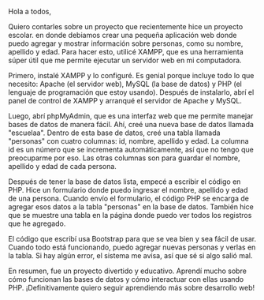 Hola a todos,

Quiero contarles sobre un proyecto que recientemente hice un proyecto escolar. en donde debiamos crear una pequeña aplicación web donde puedo agregar y mostrar información sobre personas, como su nombre, apellido y edad. Para hacer esto, utilicé XAMPP, que es una herramienta súper útil que me permite ejecutar un servidor web en mi computadora.

Primero, instalé XAMPP y lo configuré. Es genial porque incluye todo lo que necesito: Apache (el servidor web), MySQL (la base de datos) y PHP (el lenguaje de programación que estoy usando). Después de instalarlo, abrí el panel de control de XAMPP y arranqué el servidor de Apache y MySQL.

Luego, abrí phpMyAdmin, que es una interfaz web que me permite manejar bases de datos de manera fácil. Ahí, creé una nueva base de datos llamada "escuelaa". Dentro de esta base de datos, creé una tabla llamada "personas" con cuatro columnas: id, nombre, apellido y edad. La columna id es un número que se incrementa automáticamente, así que no tengo que preocuparme por eso. Las otras columnas son para guardar el nombre, apellido y edad de cada persona.

Después de tener la base de datos lista, empecé a escribir el código en PHP. Hice un formulario donde puedo ingresar el nombre, apellido y edad de una persona. Cuando envío el formulario, el código PHP se encarga de agregar esos datos a la tabla "personas" en la base de datos. También hice que se muestre una tabla en la página donde puedo ver todos los registros que he agregado.

El código que escribí usa Bootstrap para que se vea bien y sea fácil de usar. Cuando todo está funcionando, puedo agregar nuevas personas y verlas en la tabla. Si hay algún error, el sistema me avisa, así que sé si algo salió mal.

En resumen, fue un proyecto divertido y educativo. Aprendí mucho sobre cómo funcionan las bases de datos y cómo interactuar con ellas usando PHP. ¡Definitivamente quiero seguir aprendiendo más sobre desarrollo web!

